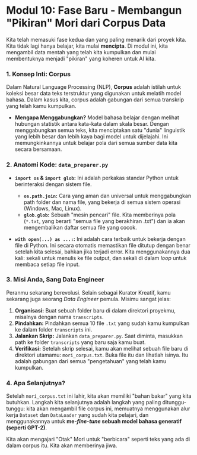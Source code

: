 # Modul 10: Fase Baru - Membangun "Pikiran" Mori dari Corpus Data

Kita telah memasuki fase kedua dan yang paling menarik dari proyek kita. Kita tidak lagi hanya belajar, kita mulai **mencipta**. Di modul ini, kita mengambil data mentah yang telah kita kumpulkan dan mulai membentuknya menjadi "pikiran" yang koheren untuk AI kita.

### 1. Konsep Inti: Corpus

Dalam Natural Language Processing (NLP), **Corpus** adalah istilah untuk koleksi besar data teks terstruktur yang digunakan untuk melatih model bahasa. Dalam kasus kita, corpus adalah gabungan dari semua transkrip yang telah kamu kumpulkan.

* **Mengapa Menggabungkan?** Model bahasa belajar dengan melihat hubungan statistik antara kata-kata dalam skala besar. Dengan menggabungkan semua teks, kita menciptakan satu "dunia" linguistik yang lebih besar dan lebih kaya bagi model untuk dijelajahi. Ini memungkinkannya untuk belajar pola dari semua sumber data kita secara bersamaan.

### 2. Anatomi Kode: `data_preparer.py`

* **`import os` & `import glob`:** Ini adalah perkakas standar Python untuk berinteraksi dengan sistem file.
    * **`os.path.join`:** Cara yang aman dan universal untuk menggabungkan path folder dan nama file, yang bekerja di semua sistem operasi (Windows, Mac, Linux).
    * **`glob.glob`:** Sebuah "mesin pencari" file. Kita memberinya pola (`*.txt`, yang berarti "semua file yang berakhiran .txt") dan ia akan mengembalikan daftar semua file yang cocok.

* **`with open(...) as ...:`:** Ini adalah cara terbaik untuk bekerja dengan file di Python. Ini secara otomatis memastikan file ditutup dengan benar setelah kita selesai, bahkan jika terjadi error. Kita menggunakannya dua kali: sekali untuk menulis ke file output, dan sekali di dalam *loop* untuk membaca setiap file input.

### 3. Misi Anda, Sang Data Engineer

Peranmu sekarang berevolusi. Selain sebagai Kurator Kreatif, kamu sekarang juga seorang *Data Engineer* pemula. Misimu sangat jelas:

1.  **Organisasi:** Buat sebuah folder baru di dalam direktori proyekmu, misalnya dengan nama `transcripts`.
2.  **Pindahkan:** Pindahkan semua 10 file `.txt` yang sudah kamu kumpulkan ke dalam folder `transcripts` ini.
3.  **Jalankan Skrip:** Jalankan `data_preparer.py`. Saat diminta, masukkan path ke folder `transcripts` yang baru saja kamu buat.
4.  **Verifikasi:** Setelah skrip selesai, kamu akan melihat sebuah file baru di direktori utamamu: `mori_corpus.txt`. Buka file itu dan lihatlah isinya. Itu adalah gabungan dari semua "pengetahuan" yang telah kamu kumpulkan.

### 4. Apa Selanjutnya?

Setelah `mori_corpus.txt` ini lahir, kita akan memiliki "bahan bakar" yang kita butuhkan. Langkah kita selanjutnya adalah langkah yang paling ditunggu-tunggu: kita akan mengambil file corpus ini, memuatnya menggunakan alur kerja `Dataset` dan `DataLoader` yang sudah kita pelajari, dan menggunakannya untuk **me-*fine-tune* sebuah model bahasa generatif (seperti GPT-2)**.

Kita akan mengajari "Otak" Mori untuk "berbicara" seperti teks yang ada di dalam corpus itu. Kita akan memberinya jiwa.